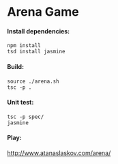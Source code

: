 Arena Game
==========

#### Install dependencies:
```
npm install
tsd install jasmine
```

#### Build:
```
source ./arena.sh
tsc -p .
```

#### Unit test:
```
tsc -p spec/
jasmine
```

#### Play:
http://www.atanaslaskov.com/arena/
